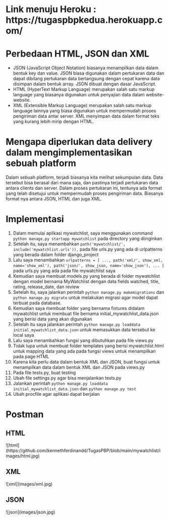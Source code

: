 <h1>Link menuju Heroku : https://tugaspbpkedua.herokuapp.com/ </h1>

<h1> Perbedaan HTML, JSON dan XML </h1>

- JSON (JavaScript Object Notation) biasanya menampilkan data dalam bentuk key dan value. JSON biasa digunakan dalam pertukaran data dan dapat dibilang pertukaran data berlangsung dengan cepat karena data disimpan dalam bentuk array. JSON dibuat dengan dasar JavaScript.
- HTML (HyperText Markup Language) merupakan salah satu markup language yang biasanya digunakan untuk penyajian data dalam website-website.
- XML (Extensible Markup Language) merupakan salah satu markup language lainnya yang biasa digunakan untuk mempermudah proses pengiriman data antar server. XML menyimpan data dalam format teks yang kurang lebih mirip dengan HTML.

<h1> Mengapa diperlukan data delivery dalam mengimplementasikan sebuah platform </h1>

Dalam sebuah platform, terjadi biasanya kita melihat sekumpulan data. Data tersebut bisa berasal dari mana saja, dan pastinya terjadi pertukaran data antara clients dan server. Dalam proses pertukaran ini, tentunya ada format yang telah disetujui untuk mempermudah proses pengiriman data. Biasanya format nya antara JSON, HTML dan juga XML.

<h1> Implementasi </h1>

1. Dalam memulai aplikasi mywatchlist, saya menggunakan command `python manage.py startapp mywatchlist` pada directory yang diinginkan
2. Setelah itu, saya menambahkan `path('mywatchlist/', include('mywatchlist.urls')),` pada file urls.py yang ada di urlpatterns yang berada dalam folder django_project
3. Lalu saya menambahkan `urlpatterns = [ ..., path('xml/', show_xml, name='show_xml'), path('json/', show_json, name='show_json'), ... ]` pada urls.py yang ada pada file mywatchlist saya
4. Kemudian saya membuat models.py yang berada di folder mywatchlist dengan model bernama MyWatchlist dengan data fields watched, title, rating, release_date, dan review
5. Setelah itu, saya jalankan perintah `python manage.py makemigrations` dan `python manage.py migrate` untuk melakukan migrasi agar model dapat terbuat pada database.
6. Kemudian saya membuat folder yang bernama fixtures didalam mywatchlist untuk membuat file bernama initial_mywatchlist_data.json yang berisi data yang akan digunakan
7. Setelah itu saya jalankan perintah `python manage.py loaddata initial_mywatchlist_data.json` untuk memasukkan data tersebut ke local saya
8. Lalu saya menambahkan fungsi yang dibutuhkan pada file views.py
9. Tidak lupa untuk membuat folder templates yang berisi mywatchlist.html untuk mapping data yang ada pada fungsi views untuk menampilkan pada page HTML
10. Karena kita perlu data dalam bentuk XML dan JSON, buat fungsi untuk menampilkan data dalam bentuk XML dan JSON pada views.py
11. Pada file tests.py, buat testing
12. Ubah file settings.py agar bisa menjalankan tests.py
13. Jalankan perintah `python manage.py loaddata initial_mywatchlist_data.json` dan `python manage.py test`
14. Ubah procfile agar aplikasi dapat berjalan

<h1> Postman </h1>

<h2> HTML </h2>
![html](https://github.com/kennethferdinandd/TugasPBP/blob/main/mywatchlist/images/html.jpg)

<h2> XML </h2>
![xml](images/xml.jpg)

<h2> JSON </h2>
![json](images/json.jpg)

